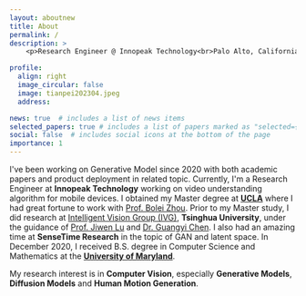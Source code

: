 ```yaml
---
layout: aboutnew
title: About
permalink: /
description: >
    <p>Research Engineer @ Innopeak Technology<br>Palo Alto, California<br></p>

profile:
  align: right
  image_circular: false
  image: tianpei202304.jpeg
  address:

news: true  # includes a list of news items
selected_papers: true # includes a list of papers marked as "selected={true}"
social: false  # includes social icons at the bottom of the page
importance: 1
---
```


I've been working on Generative Model since 2020 with both academic papers and product deployment in related topic. Currently, I'm a Research Engineer at **Innopeak Technology** working on video understanding algorithm for mobile devices. I obtained my Master degree at [**UCLA**](https://www.ucla.edu/) where I had great fortune to work with [Prof. Bolei Zhou](https://boleizhou.github.io). Prior to my Master study, I did research at [Intelligent Vision Group (IVG)](http://ivg.au.tsinghua.edu.cn/), **Tsinghua University**, under the guidance of [Prof. Jiwen Lu](http://ivg.au.tsinghua.edu.cn/Jiwen_Lu/) and [Dr. Guangyi Chen](https://chengy12.github.io/). I also had an amazing time at **SenseTime Research** in the topic of GAN and latent space. In December 2020, I received B.S. degree in Computer Science and Mathematics at the [**University of Maryland**](https://www.cs.umd.edu/). 

My research interest is in **Computer Vision**, especially **Generative Models**, **Diffusion Models** and **Human Motion Generation**. 


